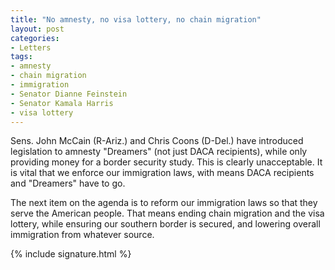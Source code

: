 ```yaml
---
title: "No amnesty, no visa lottery, no chain migration"
layout: post
categories:
- Letters
tags:
- amnesty
- chain migration
- immigration
- Senator Dianne Feinstein
- Senator Kamala Harris
- visa lottery
---
```


Sens. John McCain (R-Ariz.) and Chris Coons (D-Del.) have introduced legislation to amnesty "Dreamers" (not just DACA recipients), while only providing money for a border security study. This is clearly unacceptable. It is vital that we enforce our immigration laws, with means DACA recipients and "Dreamers" have to go.

The next item on the agenda is to reform our immigration laws so that they serve the American people. That means ending chain migration and the visa lottery, while ensuring our southern border is secured, and lowering overall immigration from whatever source.

{% include signature.html %}
